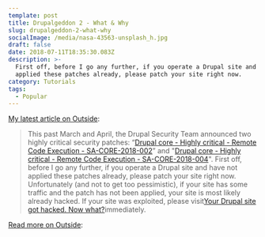 ```yaml
---
template: post
title: Drupalgeddon 2 - What & Why
slug: drupalgeddon-2-what-why
socialImage: /media/nasa-43563-unsplash_h.jpg
draft: false
date: 2018-07-11T18:35:30.083Z
description: >-
  First off, before I go any further, if you operate a Drupal site and have not
  applied these patches already, please patch your site right now.
category: Tutorials
tags:
  - Popular
---
```

[My latest article on Outside](https://www.outsideonline.com/2326456/drupalgeddon-2-what-why):

> This past March and April, the Drupal Security Team announced two highly critical security patches: “[Drupal core - Highly critical - Remote Code Execution - SA-CORE-2018-002](https://www.drupal.org/sa-core-2018-002)” and "[Drupal core - Highly critical - Remote Code Execution - SA-CORE-2018-004](https://www.drupal.org/sa-core-2018-004)". First off, before I go any further, if you operate a Drupal site and have not applied these patches already, please patch your site right now. Unfortunately (and not to get too pessimistic), if your site has some traffic and the patch has not been applied, your site is most likely already hacked. If your site was exploited, please visit[Your Drupal site got hacked. Now what?](https://www.drupal.org/docs/develop/security/your-drupal-site-got-hacked-now-what)immediately.

[Read more on Outside](https://www.outsideonline.com/2326456/drupalgeddon-2-what-why):
